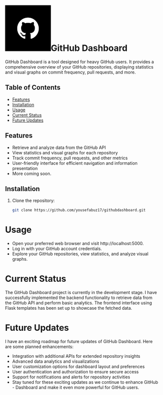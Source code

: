 


# <img src="logo.png" alt="GitHub Dashboard Logo" width="150">GitHub Dashboard

GitHub Dashboard is a tool designed for heavy GitHub users. It provides a comprehensive overview of your GitHub repositories, displaying statistics and visual graphs on commit frequency, pull requests, and more.

## Table of Contents
- [Features](#features)
- [Installation](#installation)
- [Usage](#usage)
- [Current Status](#current-status)
- [Future Updates](#future-updates)

## Features

- Retrieve and analyze data from the GitHub API
- View statistics and visual graphs for each repository
- Track commit frequency, pull requests, and other metrics
- User-friendly interface for efficient navigation and information presentation
- More coming soon.

## Installation

1. Clone the repository:

   ```bash
   git clone https://github.com/yousefabuz17/githubdashboard.git

# Usage
- Open your preferred web browser and visit http://localhost:5000.
- Log in with your GitHub account credentials.
- Explore your GitHub repositories, view statistics, and analyze visual graphs.

# Current Status
The GitHub Dashboard project is currently in the development stage. I have successfully implemented the backend functionality to retrieve data from the GitHub API and perform basic analytics. The frontend interface using Flask templates has been set up to showcase the fetched data.

# Future Updates
I have an exciting roadmap for future updates of GitHub Dashboard. Here are some planned enhancements:

- Integration with additional APIs for extended repository insights
- Advanced data analytics and visualizations
- User customization options for dashboard layout and preferences
- User authentication and authorization to ensure secure access
- Support for notifications and alerts for repository activities
- Stay tuned for these exciting updates as we continue to enhance GitHub - Dashboard and make it even more powerful for GitHub users.

